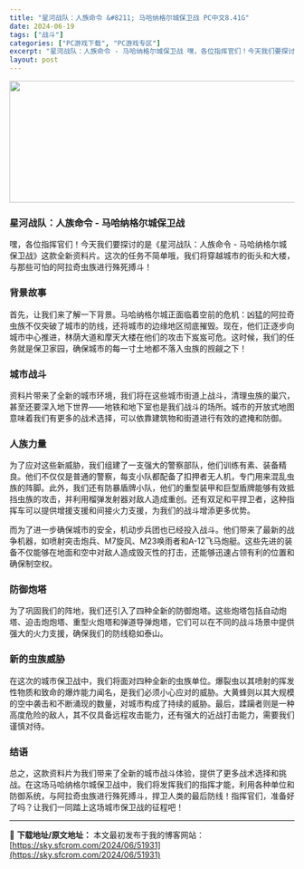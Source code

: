 ```yaml
---
title: "星河战队：人族命令 &#8211; 马哈纳格尔城保卫战 PC中文8.41G"
date: 2024-06-19
tags: ["战斗"]
categories: ["PC游戏下载", "PC游戏专区"]
excerpt: "星河战队：人族命令 - 马哈纳格尔城保卫战 嘿，各位指挥官们！今天我们要探讨的是《星河战队：人族命令 - 马哈纳格尔城保卫战》这款全新资料片。这次的任务不简单哦，我们将穿越城市的街头和大楼，与那些可怕的阿拉奇虫族进行殊死搏斗！ 背景故事 首先，让我们来了解一下背景。马哈纳格尔城正面临着空前的危机：凶&hellip;"
layout: post
---
```


<img class="aligncenter size-full wp-image-51932" src="https://sky.sfcrom.com/wp-content/uploads/2024/06/2024061908060657.webp" alt="" width="660" height="215" />
<h3>星河战队：人族命令 - 马哈纳格尔城保卫战</h3>
嘿，各位指挥官们！今天我们要探讨的是《星河战队：人族命令 - 马哈纳格尔城保卫战》这款全新资料片。这次的任务不简单哦，我们将穿越城市的街头和大楼，与那些可怕的阿拉奇虫族进行殊死搏斗！
<h3>背景故事</h3>
首先，让我们来了解一下背景。马哈纳格尔城正面临着空前的危机：凶猛的阿拉奇虫族不仅突破了城市的防线，还将城市的边缘地区彻底摧毁。现在，他们正逐步向城市中心推进，林荫大道和摩天大楼在他们的攻击下岌岌可危。这时候，我们的任务就是保卫家园，确保城市的每一寸土地都不落入虫族的觊觎之下！
<h3>城市战斗</h3>
资料片带来了全新的城市环境，我们将在这些城市街道上战斗，清理虫族的巢穴，甚至还要深入地下世界——地铁和地下室也是我们战斗的场所。城市的开放式地图意味着我们有更多的战术选择，可以依靠建筑物和街道进行有效的遮掩和防御。
<h3>人族力量</h3>
为了应对这些新威胁，我们组建了一支强大的警察部队，他们训练有素、装备精良。他们不仅仅是普通的警察，每支小队都配备了扣押者无人机，专门用来混乱虫族的阵脚。此外，我们还有防暴盾牌小队，他们的重型装甲和巨型盾牌能够有效抵挡虫族的攻击，并利用榴弹发射器对敌人造成重创。还有双足和平捍卫者，这种指挥车可以提供增援支援和间接火力支援，为我们的战斗增添更多优势。

而为了进一步确保城市的安全，机动步兵团也已经投入战斗。他们带来了最新的战争机器，如喷射突击炮兵、M7旋风、M23唤雨者和A-12飞马炮艇。这些先进的装备不仅能够在地面和空中对敌人造成毁灭性的打击，还能够迅速占领有利的位置和确保制空权。
<h3>防御炮塔</h3>
为了巩固我们的阵地，我们还引入了四种全新的防御炮塔。这些炮塔包括自动炮塔、迫击炮炮塔、重型火炮塔和弹道导弹炮塔，它们可以在不同的战斗场景中提供强大的火力支援，确保我们的防线稳如泰山。
<h3>新的虫族威胁</h3>
在这次的城市保卫战中，我们将面对四种全新的虫族单位。爆裂虫以其喷射的挥发性物质和致命的爆炸能力闻名，是我们必须小心应对的威胁。大黄蜂则以其大规模的空中袭击和不断涌现的数量，对城市构成了持续的威胁。最后，蹂躏者则是一种高度危险的敌人，其不仅具备远程攻击能力，还有强大的近战打击能力，需要我们谨慎对待。
<h3>结语</h3>
总之，这款资料片为我们带来了全新的城市战斗体验，提供了更多战术选择和挑战。在这场马哈纳格尔城保卫战中，我们将发挥我们的指挥才能，利用各种单位和防御系统，与阿拉奇虫族进行殊死搏斗，捍卫人类的最后防线！指挥官们，准备好了吗？让我们一同踏上这场城市保卫战的征程吧！

---
📖 **下载地址/原文地址：** 本文最初发布于我的博客网站：[https://sky.sfcrom.com/2024/06/51931](https://sky.sfcrom.com/2024/06/51931)
